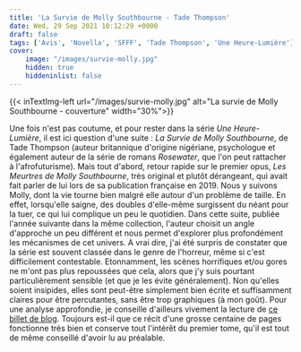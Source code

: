 ```yaml
---
title: 'La Survie de Molly Southbourne - Tade Thompson'
date: Wed, 29 Sep 2021 10:12:29 +0000
draft: false
tags: ['Avis', 'Novella', 'SFFF', 'Tade Thompson', 'Une Heure-Lumière']
cover: 
    image: "/images/survie-molly.jpg"
    hidden: true
    hiddeninlist: false
---
```


{{< inTextImg-left url="/images/survie-molly.jpg" alt="La survie de Molly Southbourne - couverture" width="30%">}} 

Une fois n'est pas coutume, et pour rester dans la série _Une Heure-Lumière_, il est ici question d'une suite : _La Survie de Molly Southbourne_, de Tade Thompson (auteur britannique d'origine nigériane, psychologue et également auteur de la série de romans _Rosewater_, que l'on peut rattacher à l'afrofuturisme). Mais tout d'abord, retour rapide sur le premier opus, _Les Meurtres de Molly Southbourne_, très original et plutôt dérangeant, qui avait fait parler de lui lors de sa publication française en 2019. Nous y suivons Molly, dont la vie tourne bien malgré elle autour d'un problème de taille. En effet, lorsqu'elle saigne, des doubles d'elle-même surgissent du néant pour la tuer, ce qui lui complique un peu le quotidien. Dans cette suite, publiée l'année suivante dans la même collection, l'auteur choisit un angle d'approche un peu différent et nous permet d'explorer plus profondément les mécanismes de cet univers. A vrai dire, j'ai été surpris de constater que la série est souvent classée dans le genre de l'horreur, même si c'est difficilement contestable. Etonnamment, les scènes horrifiques et/ou gores ne m'ont pas plus repoussées que cela, alors que j'y suis pourtant particulièrement sensible (et que je les évite généralement). Non qu'elles soient insipides, elles sont peut-être simplement bien écrite et suffisamment claires pour être percutantes, sans être trop graphiques (à mon goût). Pour une analyse approfondie, je conseille d'ailleurs vivement la lecture de [ce billet de blog](https://weirdaholic.blogspot.com/2021/09/si-tu-vois-une-fille-qui-te-ressemble.html). Toujours est-il que ce récit d'une grosse centaine de pages fonctionne très bien et conserve tout l'intérêt du premier tome, qu'il est tout de même conseillé d'avoir lu au préalable.